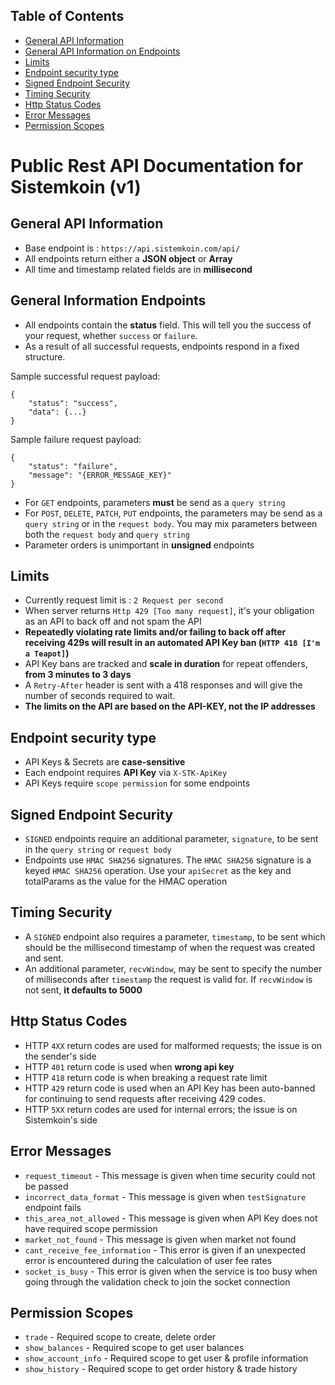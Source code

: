 ## Table of Contents
- [General API Information](#general-API-information)
- [General API Information on Endpoints](#general-information-endpoints)
- [Limits](#limits)
- [Endpoint security type](#endpoint-security-type)
- [Signed Endpoint Security](#signed-endpoint-security)
- [Timing Security](#timing-security)
- [Http Status Codes](#http-status-codes)
- [Error Messages](#error-messages)
- [Permission Scopes](#permission-scopes)

# Public Rest API Documentation for Sistemkoin (v1)

## General API Information
- Base endpoint is : ``https://api.sistemkoin.com/api/``
- All endpoints return either a **JSON object** or **Array**
- All time and  timestamp related fields are in **millisecond**

## General Information Endpoints
- All endpoints contain the **status** field. This will tell you the success of your request, whether ``success`` or ``failure``.
- As a result of all successful requests, endpoints respond in a fixed structure.

Sample successful request payload:
```
{
    "status": "success",
    "data": {...}
}
```


Sample failure request payload:
```
{
    "status": "failure",
    "message": "{ERROR_MESSAGE_KEY}"
}
```

- For ``GET`` endpoints, parameters **must** be send as a ``query string``
- For ``POST``, ``DELETE``, ``PATCH``, ``PUT`` endpoints, the parameters may be send as a ``query string`` or in the ``request body``. You may mix parameters between both the ``request body`` and ``query string``
- Parameter orders is unimportant in **unsigned** endpoints

## Limits
- Currently request limit is : ``2 Request per second``
- When server returns ``Http 429 [Too many request]``, it's your obligation as an API to back off and not spam the API
- **Repeatedly violating rate limits and/or failing to back off after receiving 429s will result in an automated API Key ban (``HTTP 418 [I'm a Teapot]``)**
- API Key bans are tracked and **scale in duration** for repeat offenders, **from 3 minutes to 3 days**
- A ``Retry-After`` header is sent with a 418 responses and will give the number of seconds required to wait.
- **The limits on the API are based on the API-KEY, not the IP addresses**

## Endpoint security type
- API Keys & Secrets are **case-sensitive**
- Each endpoint requires **API Key** via ``X-STK-ApiKey``
- API Keys require ``scope permission`` for some endpoints

## Signed Endpoint Security
- ``SIGNED`` endpoints require an additional parameter, ``signature``, to be sent in the ``query string`` or ``request body``
- Endpoints use ``HMAC SHA256`` signatures. The ``HMAC SHA256`` signature is a keyed ``HMAC SHA256`` operation. Use your ``apiSecret`` as the key and totalParams as the value for the HMAC operation

## Timing Security
- A ``SIGNED`` endpoint also requires a parameter, ``timestamp``, to be sent which should be the millisecond timestamp of when the request was created and sent.
- An additional parameter, ``recvWindow``, may be sent to specify the number of milliseconds after ``timestamp`` the request is valid for. If ``recvWindow`` is not sent, **it defaults to 5000**

## Http Status Codes
- HTTP ``4XX`` return codes are used for malformed requests; the issue is on the sender's side
- HTTP ``401`` return code is used when **wrong api key**
- HTTP ``418`` return code is when breaking a request rate limit
- HTTP ``429`` return code is used when an API Key has been auto-banned for continuing to send requests after receiving 429 codes.
- HTTP ``5XX`` return codes are used for internal errors; the issue is on Sistemkoin's side

## Error Messages
- ``request_timeout`` - This message is given when time security could not be passed
- ``incorrect_data_format`` - This message is given when ``testSignature`` endpoint fails
- ``this_area_not_allowed`` - This message is given when API Key does not have required scope permission
- ``market_not_found`` - This message is given when market not found
- ``cant_receive_fee_information`` - This error is given if an unexpected error is encountered during the calculation of user fee rates
- ``socket_is_busy`` - This error is given when the service is too busy when going through the validation check to join the socket connection

## Permission Scopes
- ``trade`` - Required scope to create, delete order
- ``show_balances`` - Required scope to get user balances
- ``show_account_info`` - Required scope to get user & profile information
- ``show_history`` - Required scope to get order history & trade history
